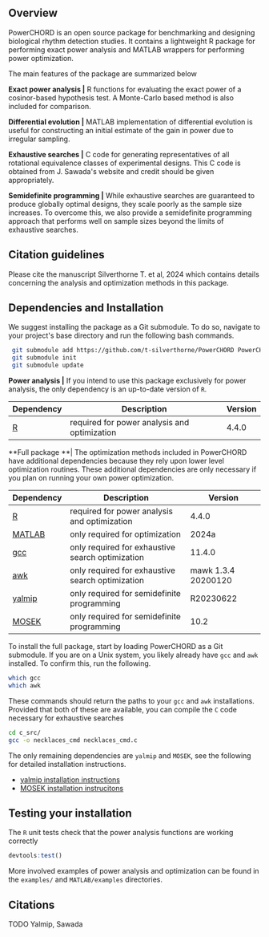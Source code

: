 ## Overview
PowerCHORD is an open source package for benchmarking and designing biological rhythm detection studies. It contains a lightweight R package for performing exact power analysis and MATLAB wrappers for performing power optimization. 

The main features of the package are summarized below

**Exact power analysis |**
R functions for evaluating the exact power of a cosinor-based hypothesis test. A Monte-Carlo based method is also included for comparison.

**Differential evolution |**
MATLAB implementation of differential evolution is useful for constructing an initial estimate of the gain in power due to irregular sampling.

**Exhaustive searches |**
C code for generating representatives of all rotational equivalence classes of experimental designs. This C code is obtained from J. Sawada's website and credit should be given appropriately.

**Semidefinite programming |**
While exhaustive searches are guaranteed to produce globally optimal designs, they scale poorly as the sample size increases. To overcome this, we also provide a semidefinite programming approach that performs well on sample sizes beyond the limits of exhaustive searches.

## Citation guidelines

Please cite the manuscript Silverthorne T. et al, 2024 which contains details concerning the analysis and optimization methods in this package.

## Dependencies and Installation


We suggest installing the package as a Git submodule. To do so, navigate to your project's base directory and run the following bash commands. 
```bash
 git submodule add https://github.com/t-silverthorne/PowerCHORD PowerCHORD
 git submodule init
 git submodule update
```


**Power analysis |** If you intend to use this package exclusively for power analysis, the only dependency is an up-to-date version of `R`. 

|**Dependency**|**Description**|**Version**|
| --- | --- | --- |
|[R](https://www.r-project.org)| required for power analysis and optimization | 4.4.0|

**Full package **|
The optimization methods included in PowerCHORD have additional dependencies because they rely upon lower level optimization routines. These additional dependencies are only necessary if you plan on running your own power optimization.

|**Dependency**|**Description**|**Version**|
| --- | --- | --- |
|[R](https://www.r-project.org)| required for power analysis and optimization | 4.4.0|
|[MATLAB](https://www.mathworks.com/products/matlab.html)| only required for optimization | 2024a|
|[gcc](https://gcc.gnu.org)| only required for exhaustive search optimization | 11.4.0 |
|[awk](https://invisible-island.net/mawk/) | only required for exhaustive search optimization | mawk 1.3.4 20200120|
|[yalmip](https://yalmip.github.io)| only required for semidefinite programming| R20230622 |
|[MOSEK](https://www.mosek.com)| only required for semidefinite programming |10.2|

To install the full package, start by loading PowerCHORD as a Git submodule. If you are on a Unix system, you likely already have `gcc` and `awk` installed. To confirm this, run the following.

```bash
which gcc
which awk
```

These commands should return the paths to your `gcc` and `awk` installations.  Provided that both of these are available, you can compile the `C` code necessary for exhaustive searches

```bash
cd c_src/
gcc -o necklaces_cmd necklaces_cmd.c
```

The only remaining dependencies are `yalmip` and `MOSEK`, see the following for detailed installation instructions. 

* [yalmip installation instructions](https://yalmip.github.io/tutorial/installation/)
* [MOSEK installation instrucitons](https://docs.mosek.com/latest/install/installation.html)

## Testing your installation

The `R` unit tests check that the power analysis functions are working correctly

```r
devtools:test()
```

More involved examples of power analysis and optimization can be found in the `examples/` and `MATLAB/examples` directories.

## Citations
TODO Yalmip, Sawada

